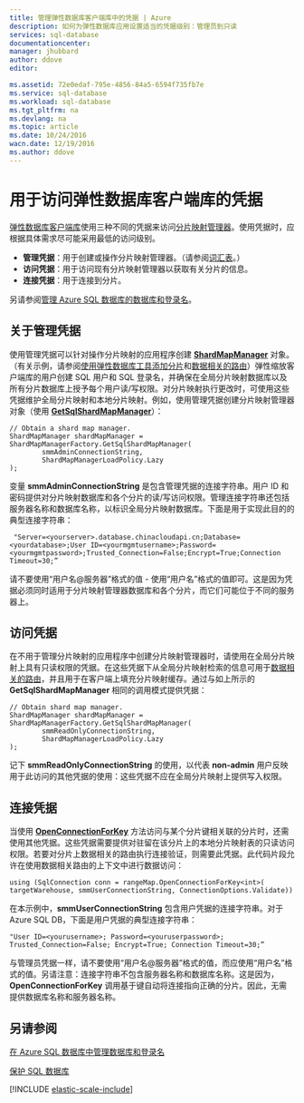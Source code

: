 ```yaml
---
title: 管理弹性数据库客户端库中的凭据 | Azure
description: 如何为弹性数据库应用设置适当的凭据级别：管理员到只读
services: sql-database
documentationcenter: 
manager: jhubbard
author: ddove
editor: 

ms.assetid: 72e0edaf-795e-4856-84a5-6594f735fb7e
ms.service: sql-database
ms.workload: sql-database
ms.tgt_pltfrm: na
ms.devlang: na
ms.topic: article
ms.date: 10/24/2016
wacn.date: 12/19/2016
ms.author: ddove
---
```


# 用于访问弹性数据库客户端库的凭据

[弹性数据库客户端库](http://www.nuget.org/packages/Microsoft.Azure.SqlDatabase.ElasticScale.Client)使用三种不同的凭据来访问[分片映射管理器](./sql-database-elastic-scale-shard-map-management.md)。使用凭据时，应根据具体需求尽可能采用最低的访问级别。

* **管理凭据**：用于创建或操作分片映射管理器。（请参阅[词汇表](./sql-database-elastic-scale-glossary.md)。）
* **访问凭据**：用于访问现有分片映射管理器以获取有关分片的信息。
* **连接凭据**：用于连接到分片。

另请参阅[管理 Azure SQL 数据库的数据库和登录名](./sql-database-manage-logins.md)。
 
## 关于管理凭据

使用管理凭据可以针对操作分片映射的应用程序创建 [**ShardMapManager**](https://msdn.microsoft.com/zh-cn/library/azure/microsoft.azure.sqldatabase.elasticscale.shardmanagement.shardmapmanager.aspx) 对象。（有关示例，请参阅[使用弹性数据库工具添加分片](./sql-database-elastic-scale-add-a-shard.md)和[数据相关的路由](./sql-database-elastic-scale-data-dependent-routing.md)）弹性缩放客户端库的用户创建 SQL 用户和 SQL 登录名，并确保在全局分片映射数据库以及所有分片数据库上授予每个用户读/写权限。对分片映射执行更改时，可使用这些凭据维护全局分片映射和本地分片映射。例如，使用管理凭据创建分片映射管理器对象（使用 [**GetSqlShardMapManager**](https://msdn.microsoft.com/zh-cn/library/azure/microsoft.azure.sqldatabase.elasticscale.shardmanagement.shardmapmanagerfactory.getsqlshardmapmanager.aspx)）：

    // Obtain a shard map manager. 
    ShardMapManager shardMapManager = ShardMapManagerFactory.GetSqlShardMapManager( 
            smmAdminConnectionString, 
            ShardMapManagerLoadPolicy.Lazy 
    ); 

变量 **smmAdminConnectionString** 是包含管理凭据的连接字符串。用户 ID 和密码提供对分片映射数据库和各个分片的读/写访问权限。管理连接字符串还包括服务器名称和数据库名称，以标识全局分片映射数据库。下面是用于实现此目的的典型连接字符串：

     "Server=<yourserver>.database.chinacloudapi.cn;Database=<yourdatabase>;User ID=<yourmgmtusername>;Password=<yourmgmtpassword>;Trusted_Connection=False;Encrypt=True;Connection Timeout=30;” 

请不要使用“用户名@服务器”格式的值 - 使用“用户名”格式的值即可。这是因为凭据必须同时适用于分片映射管理器数据库和各个分片，而它们可能位于不同的服务器上。

## 访问凭据
  
在不用于管理分片映射的应用程序中创建分片映射管理器时，请使用在全局分片映射上具有只读权限的凭据。在这些凭据下从全局分片映射检索的信息可用于[数据相关的路由](./sql-database-elastic-scale-data-dependent-routing.md)，并且用于在客户端上填充分片映射缓存。通过与如上所示的 **GetSqlShardMapManager** 相同的调用模式提供凭据：

    // Obtain shard map manager. 
    ShardMapManager shardMapManager = ShardMapManagerFactory.GetSqlShardMapManager( 
            smmReadOnlyConnectionString, 
            ShardMapManagerLoadPolicy.Lazy
    );  

记下 **smmReadOnlyConnectionString** 的使用，以代表 **non-admin** 用户反映用于此访问的其他凭据的使用：这些凭据不应在全局分片映射上提供写入权限。

## 连接凭据 

当使用 [**OpenConnectionForKey**](https://msdn.microsoft.com/zh-cn/library/azure/microsoft.azure.sqldatabase.elasticscale.shardmanagement.shardmap.openconnectionforkey.aspx) 方法访问与某个分片键相关联的分片时，还需使用其他凭据。这些凭据需要提供对驻留在该分片上的本地分片映射表的只读访问权限。若要对分片上数据相关的路由执行连接验证，则需要此凭据。此代码片段允许在使用数据相关路由的上下文中进行数据访问：
 
    using (SqlConnection conn = rangeMap.OpenConnectionForKey<int>( 
    targetWarehouse, smmUserConnectionString, ConnectionOptions.Validate)) 

在本示例中，**smmUserConnectionString** 包含用户凭据的连接字符串。对于 Azure SQL DB，下面是用户凭据的典型连接字符串：

    "User ID=<yourusername>; Password=<youruserpassword>; Trusted_Connection=False; Encrypt=True; Connection Timeout=30;”  

与管理员凭据一样，请不要使用“用户名@服务器”格式的值，而应使用“用户名”格式的值。另请注意：连接字符串不包含服务器名称和数据库名称。这是因为，**OpenConnectionForKey** 调用基于键自动将连接指向正确的分片。因此，无需提供数据库名称和服务器名称。

## 另请参阅
[在 Azure SQL 数据库中管理数据库和登录名](./sql-database-manage-logins.md)

[保护 SQL 数据库](./sql-database-security.md)

[!INCLUDE [elastic-scale-include](../../includes/elastic-scale-include.md)]
 
<!---HONumber=Mooncake_1212_2016-->
